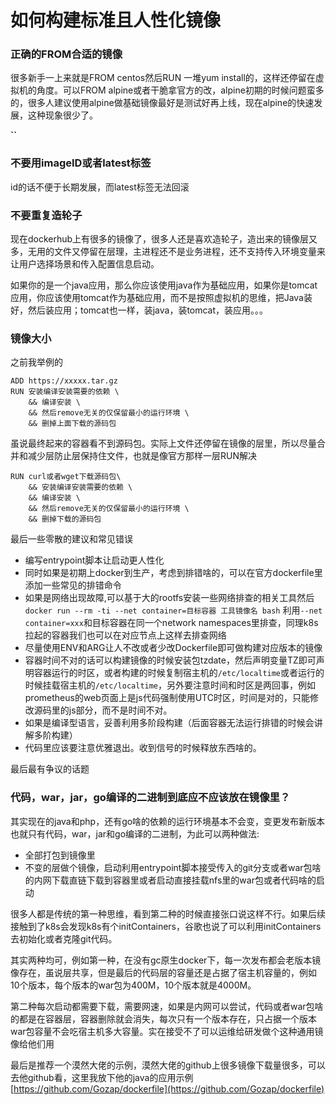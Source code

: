 # 如何构建标准且人性化镜像

### 正确的FROM合适的镜像

很多新手一上来就是FROM centos然后RUN 一堆yum install的，这样还停留在虚拟机的角度。可以FROM alpine或者干脆拿官方的改，alpine初期的时候问题蛮多的，很多人建议使用alpine做基础镜像最好是测试好再上线，现在alpine的快速发展，这种现象很少了。

**\`\`**

### 不要用imageID或者latest标签

id的话不便于长期发展，而latest标签无法回滚

### 不要重复造轮子

现在dockerhub上有很多的镜像了，很多人还是喜欢造轮子，造出来的镜像层又多，无用的文件又停留在层理，主进程还不是业务进程，还不支持传入环境变量来让用户选择场景和传入配置信息启动。

如果你的是一个java应用，那么你应该使用java作为基础应用，如果你是tomcat应用，你应该使用tomcat作为基础应用，而不是按照虚拟机的思维，把Java装好，然后装应用；tomcat也一样，装java，装tomcat，装应用。。。

### 镜像大小

之前我举例的

```text
ADD https://xxxxx.tar.gz
RUN 安装编译安装需要的依赖 \
    && 编译安装 \
    && 然后remove无关的仅保留最小的运行环境 \
    && 删掉上面下载的源码包
```

虽说最终起来的容器看不到源码包。实际上文件还停留在镜像的层里，所以尽量合并和减少层防止层保持住文件，也就是像官方那样一层RUN解决

```text
RUN curl或者wget下载源码包\
    && 安装编译安装需要的依赖 \
    && 编译安装 \
    && 然后remove无关的仅保留最小的运行环境 \
    && 删掉下载的源码包
```

最后一些零散的建议和常见错误

* 编写entrypoint脚本让启动更人性化
* 同时如果是初期上docker到生产，考虑到排错啥的，可以在官方dockerfile里添加一些常见的排错命令
* 如果是网络出现故障,可以基于大的rootfs安装一些网络排查的相关工具然后`docker run --rm -ti --net container=目标容器 工具镜像名 bash` 利用`--net container=xxx`和目标容器在同一个network namespaces里排查，同理k8s拉起的容器我们也可以在对应节点上这样去排查网络
* 尽量使用ENV和ARG让人不改或者少改Dockerfile即可做构建对应版本的镜像
* 容器时间不对的话可以构建镜像的时候安装包tzdate，然后声明变量TZ即可声明容器运行的时区，或者构建的时候复制宿主机的`/etc/localtime`或者运行的时候挂载宿主机的`/etc/localtime`，另外要注意时间和时区是两回事，例如prometheus的web页面上是js代码强制使用UTC时区，时间是对的，只能修改源码里的js部分，而不是时间不对。
* 如果是编译型语言，妥善利用多阶段构建（后面容器无法运行排错的时候会讲解多阶构建）
* 代码里应该要注意优雅退出。收到信号的时候释放东西啥的。

最后最有争议的话题

### 代码，war，jar，go编译的二进制到底应不应该放在镜像里？

其实现在的java和php，还有go啥的依赖的运行环境基本不会变，变更发布新版本也就只有代码，war，jar和go编译的二进制，为此可以两种做法:

* 全部打包到镜像里
* 不变的层做个镜像，启动利用entrypoint脚本接受传入的git分支或者war包啥的内网下载直链下载到容器里或者启动直接挂载nfs里的war包或者代码啥的启动

很多人都是传统的第一种思维，看到第二种的时候直接张口说这样不行。如果后续接触到了k8s会发现k8s有个initContainers，谷歌也说了可以利用initContainers去初始化或者克隆git代码。

其实两种均可，例如第一种，在没有gc原生docker下，每一次发布都会老版本镜像存在，虽说层共享，但是最后的代码层的容量还是占据了宿主机容量的，例如10个版本，每个版本的war包为400M，10个版本就是4000M。

第二种每次启动都需要下载，需要网速，如果是内网可以尝试，代码或者war包啥的都是在容器层，容器删除就会消失，每次只有一个版本存在，只占据一个版本war包容量不会吃宿主机多大容量。实在接受不了可以运维给研发做个这种通用镜像给他们用



最后是推荐一个漠然大佬的示例，漠然大佬的github上很多镜像下载量很多，可以去他github看，这里我放下他的java的应用示例 [https://github.com/Gozap/dockerfile](https://github.com/Gozap/dockerfile)

